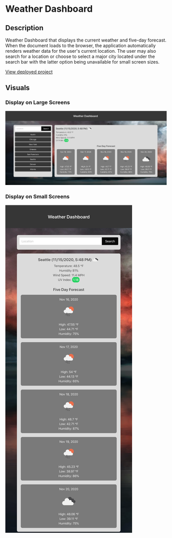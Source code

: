 # Weather Dashboard

## Description

Weather Dashboard that displays the current weather and five-day forecast. When the document loads to the browser, the application automatically renders weather data for the user's current location. The user may also search for a location or choose to select a major city located under the search bar with the latter option being unavailable for small screen sizes.

[View deployed project](https://jkole822.github.io/Weather-Dashboard)

## Visuals

### Display on Large Screens

![Display on Large Screensizes](images/display.png)

### Display on Small Screens

![Display on Small Screens](images/display-small-screen.png)
